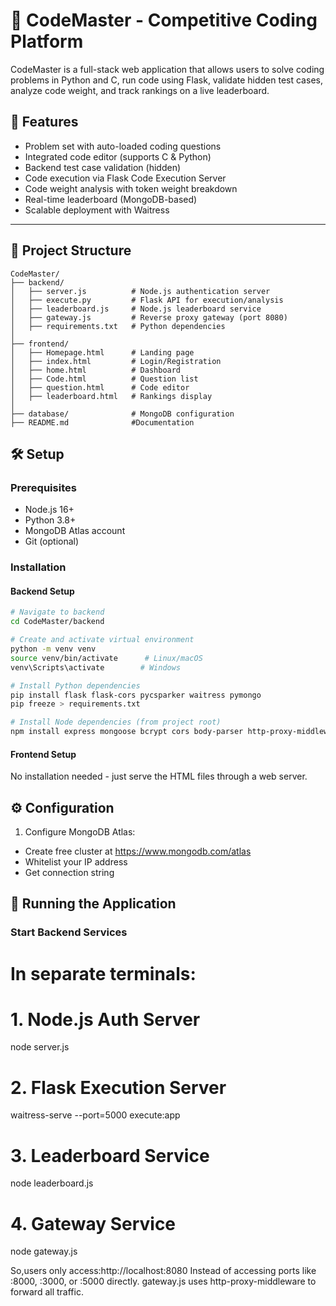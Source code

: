 # 🧠 CodeMaster - Competitive Coding Platform

CodeMaster is a full-stack web application that allows users to solve coding problems in Python and C, run code using Flask, validate hidden test cases, analyze code weight, and track rankings on a live leaderboard.

## 🚀 Features

- Problem set with auto-loaded coding questions
- Integrated code editor (supports C & Python)
- Backend test case validation (hidden)
- Code execution via Flask Code Execution Server
- Code weight analysis with token weight breakdown
- Real-time leaderboard (MongoDB-based)
- Scalable deployment with Waitress

---

## 📁 Project Structure

```
CodeMaster/
├── backend/
│   ├── server.js          # Node.js authentication server
│   ├── execute.py         # Flask API for execution/analysis
│   ├── leaderboard.js     # Node.js leaderboard service
│   ├── gateway.js         # Reverse proxy gateway (port 8080)
│   ├── requirements.txt   # Python dependencies
│   
├── frontend/
│   ├── Homepage.html      # Landing page
│   ├── index.html         # Login/Registration
│   ├── home.html          # Dashboard
│   ├── Code.html          # Question list
│   ├── question.html      # Code editor
│   ├── leaderboard.html   # Rankings display
│
├── database/              # MongoDB configuration
├── README.md              #Documentation
```

## 🛠️ Setup

### Prerequisites
- Node.js 16+
- Python 3.8+
- MongoDB Atlas account
- Git (optional)

### Installation

#### Backend Setup
```bash
# Navigate to backend
cd CodeMaster/backend

# Create and activate virtual environment
python -m venv venv
source venv/bin/activate      # Linux/macOS
venv\Scripts\activate        # Windows

# Install Python dependencies
pip install flask flask-cors pycsparker waitress pymongo
pip freeze > requirements.txt

# Install Node dependencies (from project root)
npm install express mongoose bcrypt cors body-parser http-proxy-middleware
```

#### Frontend Setup
No installation needed - just serve the HTML files through a web server.

## ⚙️ Configuration


1. Configure MongoDB Atlas:
- Create free cluster at https://www.mongodb.com/atlas
- Whitelist your IP address
- Get connection string

## 🚀 Running the Application

### Start Backend Services

# In separate terminals:

# 1. Node.js Auth Server
node server.js

# 2. Flask Execution Server
waitress-serve --port=5000 execute:app

# 3. Leaderboard Service
node leaderboard.js


# 4. Gateway Service
node gateway.js

So,users only access:http://localhost:8080
Instead of accessing ports like :8000, :3000, or :5000 directly.
gateway.js uses http-proxy-middleware to forward all traffic.

